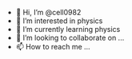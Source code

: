 - 👋 Hi, I’m @cell0982
- 👀 I’m interested in physics 
- 🌱 I’m currently learning physics 
- 💞️ I’m looking to collaborate on ...
- 📫 How to reach me ...

<!---
cell0982/cell0982 is a ✨ special ✨ repository because its `README.md` (this file) appears on your GitHub profile.
You can click the Preview link to take a look at your changes.
--->
